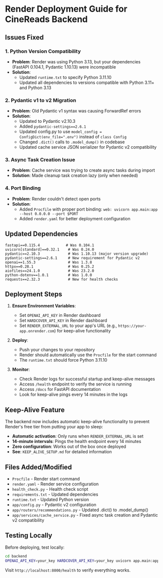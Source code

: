 # Render Deployment Guide for CineReads Backend

## Issues Fixed

### 1. Python Version Compatibility
- **Problem**: Render was using Python 3.13, but your dependencies (FastAPI 0.104.1, Pydantic 1.10.13) were incompatible
- **Solution**: 
  - Updated `runtime.txt` to specify Python 3.11.10
  - Updated all dependencies to versions compatible with Python 3.11+ and Python 3.13

### 2. Pydantic v1 to v2 Migration
- **Problem**: Old Pydantic v1 syntax was causing ForwardRef errors
- **Solution**:
  - Updated to Pydantic v2.10.3
  - Added `pydantic-settings==2.6.1` 
  - Updated config.py to use `model_config = ConfigDict(env_file=".env")` instead of `class Config`
  - Changed `.dict()` calls to `.model_dump()` in codebase
  - Updated cache service JSON serializer for Pydantic v2 compatibility

### 3. Async Task Creation Issue
- **Problem**: Cache service was trying to create async tasks during import
- **Solution**: Made cleanup task creation lazy (only when needed)

### 4. Port Binding
- **Problem**: Render couldn't detect open ports
- **Solution**: 
  - Added `Procfile` with proper port binding: `web: uvicorn app.main:app --host 0.0.0.0 --port $PORT`
  - Added `render.yaml` for better deployment configuration

## Updated Dependencies

```
fastapi==0.115.4            # Was 0.104.1
uvicorn[standard]==0.32.1    # Was 0.24.0
pydantic==2.10.3             # Was 1.10.13 (major version upgrade)
pydantic-settings==2.6.1     # New requirement for Pydantic v2
openai==1.55.3               # Was 1.3.8
httpx==0.28.1                # Was 0.25.2
aiofiles==24.1.0             # Was 23.2.0
python-dotenv==1.0.1         # Was 1.0.0
requests==2.32.3             # New for health checks
```

## Deployment Steps

1. **Ensure Environment Variables**:
   - Set `OPENAI_API_KEY` in Render dashboard
   - Set `HARDCOVER_API_KEY` in Render dashboard
   - Set `RENDER_EXTERNAL_URL` to your app's URL (e.g., `https://your-app.onrender.com`) for keep-alive functionality

2. **Deploy**:
   - Push your changes to your repository
   - Render should automatically use the `Procfile` for the start command
   - The `runtime.txt` should force Python 3.11.10

3. **Monitor**:
   - Check Render logs for successful startup and keep-alive messages
   - Access `/health` endpoint to verify the service is running
   - Access `/docs` for FastAPI documentation
   - Look for keep-alive pings every 14 minutes in the logs

## Keep-Alive Feature

The backend now includes automatic keep-alive functionality to prevent Render's free tier from putting your app to sleep:

- **Automatic activation**: Only runs when `RENDER_EXTERNAL_URL` is set
- **14-minute intervals**: Pings the health endpoint every 14 minutes
- **Zero configuration**: Works out of the box once deployed
- **See**: `KEEP_ALIVE_SETUP.md` for detailed information

## Files Added/Modified

- `Procfile` - Render start command
- `render.yaml` - Render service configuration  
- `health_check.py` - Health check script
- `requirements.txt` - Updated dependencies
- `runtime.txt` - Updated Python version
- `app/config.py` - Pydantic v2 configuration
- `app/routers/recommendations.py` - Updated .dict() to .model_dump()
- `app/services/cache_service.py` - Fixed async task creation and Pydantic v2 compatibility

## Testing Locally

Before deploying, test locally:

```bash
cd backend
OPENAI_API_KEY=your_key HARDCOVER_API_KEY=your_key uvicorn app.main:app --reload --port 8000
```

Visit `http://localhost:8000/health` to verify everything works.
